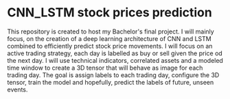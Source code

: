 # CNN_LSTM stock prices prediction
This repository is created to host my Bachelor's final project. I will mainly focus, on the creation of a deep learning architecture of CNN and LSTM combined to efficiently predict stock price movements. I will focus on an active trading strategy, each day is labelled as buy or sell given the price od the next day. I will use technical indicators, correlated assets and a modeled time window to create a 3D tensor that will behave as image for each trading day. The goal is assign labels to each trading day, configure the 3D tensor, train the model and hopefully, predict the labels of future, unseen events.

